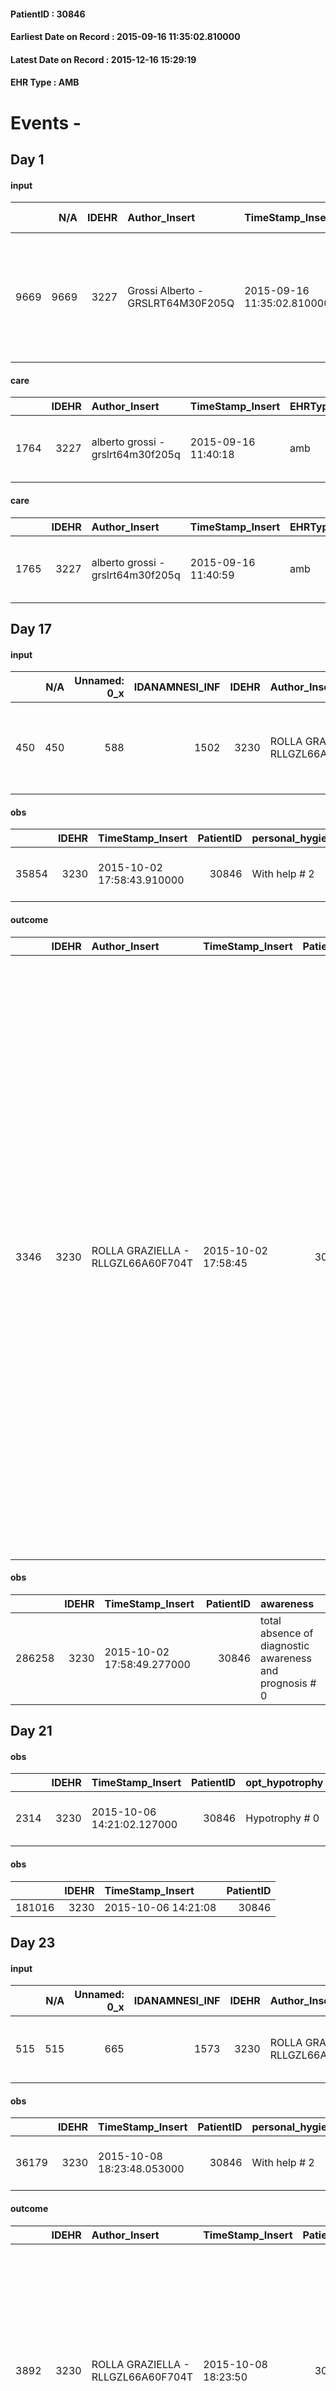 
#### PatientID : 30846
#### Earliest Date on Record : 2015-09-16 11:35:02.810000
#### Latest Date on Record : 2015-12-16 15:29:19
#### EHR Type : AMB

# Events - 

## Day 1

#### input
|      |    N/A |   IDEHR | Author_Insert                     | TimeStamp_Insert           | EHRType   |   PatientID |   IDDigitalSignDocument | persone_vicine   |   Unnamed: 0_x.1 |   IDANAMNESI_SOCIALE | Patient   | FamigliaAltro   | Paziente_T   | FamigliaAltro_T   |   Non_Rilevabile_x.1 | Note_Non_Rilevabile_x.1   | opt_Problemi   | chk_competenza                                 | opt_paziente_a   | opt_famiglia_a   | opt_adeguatezza   | ds_note_ad                                                                                                                | opt_paziente_solo   | opt_presente_assente   | Caregiver_principale   | ds_familiari_coinv                | opt_presente   | opt_risorse_ec   | opt_inv_civile   |   invalidita_perc | Needs               | Domestic partnership   | opt_indennita_acc   |
|-----:|-------:|--------:|:----------------------------------|:---------------------------|:----------|------------:|------------------------:|:-----------------|-----------------:|---------------------:|:----------|:----------------|:-------------|:------------------|---------------------:|:--------------------------|:---------------|:-----------------------------------------------|:-----------------|:-----------------|:------------------|:--------------------------------------------------------------------------------------------------------------------------|:--------------------|:-----------------------|:-----------------------|:----------------------------------|:---------------|:-----------------|:-----------------|------------------:|:--------------------|:-----------------------|:--------------------|
| 9669 |   9669 |    3227 | Grossi Alberto - GRSLRT64M30F205Q | 2015-09-16 11:35:02.810000 | AMB       |       30846 |                  137548 | N/A              |             1426 |                  982 | No#0      | Si#1            | No#0         | Si#1              |                    0 | NR                        | No#0           | competenza/capacit√† assistenziale caregiver#0 | Indefinite#2     | Congruenti#1     | Da valutare#2     | Il pz. vive solo ed √® assistito 24 su 24 dalla badante. Il fratello Lino e la cognata Simonetta gestiscono l'assistenza. | No#0                | Presente#1             | fratello Lino          | fratello Lino e cognata Simonetta | Si#1           | Da valutare#2    | Si#1             |               100 | Clinici#0;Sociali#1 | Badante#1              | Si#1                |

#### care
|      |   IDEHR | Author_Insert                     | TimeStamp_Insert    | EHRType   |   PatientID |   IDGESTIONE_AUSILI |   ds_ncons |   ds_nbolla | dt_consegna         |   opt_annulla_consegna | dt_Ric_consegna     | dt_ric_cons_forn    | opt_ausilio                             |
|-----:|--------:|:----------------------------------|:--------------------|:----------|------------:|--------------------:|-----------:|------------:|:--------------------|-----------------------:|:--------------------|:--------------------|:----------------------------------------|
| 1764 |    3227 | alberto grossi - grslrt64m30f205q | 2015-09-16 11:40:18 | amb       |       30846 |                1608 |      25281 |         101 | 2015-05-25 00:00:00 |                      0 | 2015-05-21 00:00:00 | 2015-05-21 00:00:00 | antid air mattress with compressor # 16 |

#### care
|      |   IDEHR | Author_Insert                     | TimeStamp_Insert    | EHRType   |   PatientID |   IDGESTIONE_AUSILI |   ds_ncons |   ds_nbolla | dt_consegna         |   opt_annulla_consegna | dt_Ric_consegna     | dt_ric_cons_forn    | opt_ausilio                                     |
|-----:|--------:|:----------------------------------|:--------------------|:----------|------------:|--------------------:|-----------:|------------:|:--------------------|-----------------------:|:--------------------|:--------------------|:------------------------------------------------|
| 1765 |    3227 | alberto grossi - grslrt64m30f205q | 2015-09-16 11:40:59 | amb       |       30846 |                1609 |      25281 |         101 | 2015-05-25 00:00:00 |                      0 | 2015-05-21 00:00:00 | 2015-05-21 00:00:00 | electronic articulated bed with side rails # 14 |


## Day 17

#### input
|     |    N/A |   Unnamed: 0_x |   IDANAMNESI_INF |   IDEHR | Author_Insert                      | TimeStamp_Insert           |   IDAccess | EHRType   |   PatientID |   IDDigitalSignDocument |   Non_Rilevabile_x | Note_Non_Rilevabile_x   | perc_salute                                                                              | elimination           | rapporti_fam   | persone_vicine   | Caregiver   | Religion     |
|----:|-------:|---------------:|-----------------:|--------:|:-----------------------------------|:---------------------------|-----------:|:----------|------------:|------------------------:|-------------------:|:------------------------|:-----------------------------------------------------------------------------------------|:----------------------|:---------------|:-----------------|:------------|:-------------|
| 450 |    450 |            588 |             1502 |    3230 | ROLLA GRAZIELLA - RLLGZL66A60F704T | 2015-10-02 17:58:40.140000 |      11345 | AMB       |       30846 |                  149166 |                  0 | NR                      | perdit√ † Performance # 0; increased dell'affaticabilit√ † # 2, # 4 episodes of wheezing | constipated bowel # 1 | is # 0         | N/A              | brother     | agnostic # 1 |

#### obs
|       |   IDEHR | TimeStamp_Insert           |   PatientID | personal_hygiene   | urine_elimination   | mobility        | cognitive_deficit        | active_diuresis     | asthenia     | dyspnoea        | motor_performance                                              | mood                         | diet     | cognitive_state          | feces_elimination   | consumption_help   |
|------:|--------:|:---------------------------|------------:|:-------------------|:--------------------|:----------------|:-------------------------|:--------------------|:-------------|:----------------|:---------------------------------------------------------------|:-----------------------------|:---------|:-------------------------|:--------------------|:-------------------|
| 35854 |    3230 | 2015-10-02 17:58:43.910000 |       30846 | With help # 2      | Independent # 0     | Independent # 0 | cognitive impairment 0 # | active diuresis # 0 | Moderate # 1 | mild strain # 1 | 60% - Patient unable to work, requires assistance to walk # 06 | Apathy # 00; loneliness # 12 | Free # 0 | confused - sometimes # 0 | Independent # 0     | Independent # 0    |

#### outcome
|      |   IDEHR | Author_Insert                      | TimeStamp_Insert    |   PatientID |   IDDigitalSignDocument |   IDPAI_VIDAS | opt_problem                                            |   opt_problem_num | opt_obiettivo                                                                                                               |   opt_obiettivo_num | opt_stato_problema   |   opt_stato_problema_num | opt_interventi                                                                                                                                                                                                                                                                                                                                                                                                                                                                                                                                                                                                                |   opt_interventi_num |
|-----:|--------:|:-----------------------------------|:--------------------|------------:|------------------------:|--------------:|:-------------------------------------------------------|------------------:|:----------------------------------------------------------------------------------------------------------------------------|--------------------:|:---------------------|-------------------------:|:------------------------------------------------------------------------------------------------------------------------------------------------------------------------------------------------------------------------------------------------------------------------------------------------------------------------------------------------------------------------------------------------------------------------------------------------------------------------------------------------------------------------------------------------------------------------------------------------------------------------------|---------------------:|
| 3346 |    3230 | ROLLA GRAZIELLA - RLLGZL66A60F704T | 2015-10-02 17:58:45 |       30846 |                  149168 |          5360 | Alteration or risk of impairment of lung function # 26 |                 3 | The patient will present more profound and effective breaths with possible removal of pulmonary secretions, if present # 43 |                   4 | Open Problem # 1     |                        1 | Implementation PAI - Looking the patient by the thought of his anxiety # 224; PAI Implementation - therapeutic upgrading # 232; PAI Implementation - properly administer the drugs as prescription # 233; PAI Implementation - Evaluate the effectiveness of drug administration # 234; Counseling - Share with your caregiver therapeutic path # 236; Counseling - Reassure the patient that they are or you can take steps to reduce the sensation of shortness of breath # 237; Education - Educate the caregiver / patient recognition / treatment of the symptom # 238 ; Education - Educate to an effective cough # 239 |                    4 |

#### obs
|        |   IDEHR | TimeStamp_Insert           |   PatientID | awareness                                               |
|-------:|--------:|:---------------------------|------------:|:--------------------------------------------------------|
| 286258 |    3230 | 2015-10-02 17:58:49.277000 |       30846 | total absence of diagnostic awareness and prognosis # 0 |


## Day 21

#### obs
|      |   IDEHR | TimeStamp_Insert           |   PatientID | opt_hypotrophy   | asthenia     | dyspnoea                         | agitation_behavior_freq   | cognitive_state   |
|-----:|--------:|:---------------------------|------------:|:-----------------|:-------------|:---------------------------------|:--------------------------|:------------------|
| 2314 |    3230 | 2015-10-06 14:21:02.127000 |       30846 | Hypotrophy # 0   | Moderate # 2 | applicant from severe stress # 8 | quiet # 0                 | Polished # 2      |

#### obs
|        |   IDEHR | TimeStamp_Insert    |   PatientID |
|-------:|--------:|:--------------------|------------:|
| 181016 |    3230 | 2015-10-06 14:21:08 |       30846 |


## Day 23

#### input
|     |    N/A |   Unnamed: 0_x |   IDANAMNESI_INF |   IDEHR | Author_Insert                      | TimeStamp_Insert           |   IDAccess | EHRType   |   PatientID |   IDDigitalSignDocument |   Non_Rilevabile_x | Note_Non_Rilevabile_x   | perc_salute                                                   | elimination           | Perception                                | rapporti_fam   | persone_vicine   | Caregiver   | Religion     |
|----:|-------:|---------------:|-----------------:|--------:|:-----------------------------------|:---------------------------|-----------:|:----------|------------:|------------------------:|-------------------:|:------------------------|:--------------------------------------------------------------|:----------------------|:------------------------------------------|:---------------|:-----------------|:------------|:-------------|
| 515 |    515 |            665 |             1573 |    3230 | ROLLA GRAZIELLA - RLLGZL66A60F704T | 2015-10-08 18:23:43.323000 |      11950 | AMB       |       30846 |                  154461 |                  0 | NR                      | increased dell'affaticabilit√ † # 2, # 4 episodes of wheezing | constipated bowel # 1 | Apathy # 1; # 12 sadness, loneliness # 13 | is # 0         | N/A              | brother     | agnostic # 1 |

#### obs
|       |   IDEHR | TimeStamp_Insert           |   PatientID | personal_hygiene   | urine_elimination   | mobility        | cognitive_deficit        | active_diuresis     | asthenia     | dyspnoea        | motor_performance                                              | mood                         | diet     | cognitive_state          | feces_elimination   | consumption_help   |
|------:|--------:|:---------------------------|------------:|:-------------------|:--------------------|:----------------|:-------------------------|:--------------------|:-------------|:----------------|:---------------------------------------------------------------|:-----------------------------|:---------|:-------------------------|:--------------------|:-------------------|
| 36179 |    3230 | 2015-10-08 18:23:48.053000 |       30846 | With help # 2      | Independent # 0     | Independent # 0 | cognitive impairment 0 # | active diuresis # 0 | Moderate # 1 | mild strain # 1 | 60% - Patient unable to work, requires assistance to walk # 06 | Apathy # 00; loneliness # 12 | Free # 0 | confused - sometimes # 0 | Independent # 0     | Independent # 0    |

#### outcome
|      |   IDEHR | Author_Insert                      | TimeStamp_Insert    |   PatientID |   IDDigitalSignDocument |   IDPAI_VIDAS | opt_problem                                                |   opt_problem_num | opt_obiettivo                                                |   opt_obiettivo_num | ds_note                                                                                                                                                            | opt_stato_problema   |   opt_stato_problema_num | opt_interventi                                                                                                     |   opt_interventi_num |
|-----:|--------:|:-----------------------------------|:--------------------|------------:|------------------------:|--------------:|:-----------------------------------------------------------|------------------:|:-------------------------------------------------------------|--------------------:|:-------------------------------------------------------------------------------------------------------------------------------------------------------------------|:---------------------|-------------------------:|:-------------------------------------------------------------------------------------------------------------------|---------------------:|
| 3892 |    3230 | ROLLA GRAZIELLA - RLLGZL66A60F704T | 2015-10-08 18:23:50 |       30846 |                  154463 |          5908 | Impaired mobility † / limitation of physical movement # 27 |                 1 | The patient manterr√ † ¬ † ¬ † † mobilit√ the remaining # 49 |                   2 | yesterday the pc and 'been in bed all day, but today you and' mobilized well, on my arrival and the pc 'out of the house with his brother for a walk now returned. | Open Problem # 1     |                        1 | Educational - Teach the patient alternative movements # 370; Implementation PAI - Evaluate the mobility data # 368 |                    4 |

#### obs
|        |   IDEHR | TimeStamp_Insert           |   PatientID | awareness                                               |
|-------:|--------:|:---------------------------|------------:|:--------------------------------------------------------|
| 286337 |    3230 | 2015-10-08 18:23:52.943000 |       30846 | total absence of diagnostic awareness and prognosis # 0 |

#### obs
|        |   IDEHR | TimeStamp_Insert           |   PatientID | awareness                                               |
|-------:|--------:|:---------------------------|------------:|:--------------------------------------------------------|
| 286338 |    3230 | 2015-10-08 18:23:56.403000 |       30846 | total absence of diagnostic awareness and prognosis # 0 |


## Day 28

#### obs
|      |   IDEHR | TimeStamp_Insert           |   PatientID | opt_hypotrophy   | asthenia     | dyspnoea                         | agitation_behavior_freq   | cognitive_state   |
|-----:|--------:|:---------------------------|------------:|:-----------------|:-------------|:---------------------------------|:--------------------------|:------------------|
| 2541 |    3230 | 2015-10-13 13:26:06.380000 |       30846 | Hypotrophy # 0   | Moderate # 2 | applicant from severe stress # 8 | quiet # 0                 | Polished # 2      |

#### obs
|        |   IDEHR | TimeStamp_Insert    |   PatientID |
|-------:|--------:|:--------------------|------------:|
| 181650 |    3230 | 2015-10-13 13:26:08 |       30846 |

#### care
|       |   IDEHR | Author_Insert                        | TimeStamp_Insert    |   IDAccess | EHRType   |   PatientID |   IDTERAPIE_OUTPAT_VIDAS | ds_dose   | opt_via_di_somm   | ds_ora   | dt_data_inizio      |   opt_pregressa |   opt_somm_terapia |   opt_estemporanea |   opt_termina |   opt_somm_in_pompa | opt_farmaco                                     |
|------:|--------:|:-------------------------------------|:--------------------|-----------:|:----------|------------:|-------------------------:|:----------|:------------------|:---------|:--------------------|----------------:|-------------------:|-------------------:|--------------:|--------------------:|:------------------------------------------------|
| 28526 |    3230 | monica fioravanti - frvmnc71r55a952t | 2015-10-13 13:43:12 |      12362 | amb       |       30846 |                     6004 | 1 cp      | oral # 0 = 0      | 23 # 23  | 2015-10-01 00:00:00 |               0 |                  0 |                  0 |             0 |                   0 | phenobarbital (gardenale 100 mg tablets) # 1723 |

#### care
|       |   IDEHR | Author_Insert                        | TimeStamp_Insert    |   IDAccess | EHRType   |   PatientID |   IDTERAPIE_OUTPAT_VIDAS | ds_dose   | opt_via_di_somm   | ds_ora   | dt_data_inizio      |   opt_pregressa |   opt_somm_terapia |   opt_estemporanea |   opt_termina |   opt_somm_in_pompa | opt_farmaco                                |
|------:|--------:|:-------------------------------------|:--------------------|-----------:|:----------|------------:|-------------------------:|:----------|:------------------|:---------|:--------------------|----------------:|-------------------:|-------------------:|--------------:|--------------------:|:-------------------------------------------|
| 28527 |    3230 | monica fioravanti - frvmnc71r55a952t | 2015-10-13 13:43:14 |      12362 | amb       |       30846 |                     6005 | 20 gtt    | oral # 0 = 0      | 23 # 23  | 2015-10-01 00:00:00 |               0 |                  0 |                  0 |             0 |                   0 | promazine (talofen os gtt 30 ml 4%) # 1795 |

#### care
|       |   IDEHR | Author_Insert                        | TimeStamp_Insert    |   IDAccess | EHRType   |   PatientID |   IDTERAPIE_OUTPAT_VIDAS | ds_altro_farmaco   | ds_dose   | opt_via_di_somm   | ds_ora   | dt_data_inizio      |   opt_pregressa |   opt_somm_terapia |   opt_estemporanea |   opt_termina |   opt_somm_in_pompa | opt_farmaco              |
|------:|--------:|:-------------------------------------|:--------------------|-----------:|:----------|------------:|-------------------------:|:-------------------|:----------|:------------------|:---------|:--------------------|----------------:|-------------------:|-------------------:|--------------:|--------------------:|:-------------------------|
| 28528 |    3230 | monica fioravanti - frvmnc71r55a952t | 2015-10-13 13:43:19 |      12362 | amb       |       30846 |                     6006 | clozapine          | 3 cp      | oral # 0 = 0      | 23 # 23  | 2015-10-01 00:00:00 |               0 |                  0 |                  0 |             0 |                   0 | other (see notes) # 2004 |

#### care
|       |   IDEHR | Author_Insert                        | TimeStamp_Insert    |   IDAccess | EHRType   |   PatientID |   IDTERAPIE_OUTPAT_VIDAS | ds_dose   | opt_via_di_somm   | ds_ora   | dt_data_inizio      |   opt_pregressa |   opt_somm_terapia |   opt_estemporanea |   opt_termina |   opt_somm_in_pompa | opt_farmaco                                    |
|------:|--------:|:-------------------------------------|:--------------------|-----------:|:----------|------------:|-------------------------:|:----------|:------------------|:---------|:--------------------|----------------:|-------------------:|-------------------:|--------------:|--------------------:|:-----------------------------------------------|
| 28529 |    3230 | monica fioravanti - frvmnc71r55a952t | 2015-10-13 13:43:21 |      12362 | amb       |       30846 |                     6007 | 30 gtt    | oral # 0 = 0      | 23 # 23  | 2015-10-01 00:00:00 |               0 |                  0 |                  0 |             0 |                   0 | haloperidol (serenase os gtt 2 mg / ml) # 1806 |

#### care
|       |   IDEHR | Author_Insert                        | TimeStamp_Insert    |   IDAccess | EHRType   |   PatientID |   IDTERAPIE_OUTPAT_VIDAS | ds_dose   | opt_via_di_somm   | ds_ora   | dt_data_inizio      |   opt_pregressa |   opt_somm_terapia |   opt_estemporanea |   opt_termina |   opt_somm_in_pompa | opt_farmaco                                    |
|------:|--------:|:-------------------------------------|:--------------------|-----------:|:----------|------------:|-------------------------:|:----------|:------------------|:---------|:--------------------|----------------:|-------------------:|-------------------:|--------------:|--------------------:|:-----------------------------------------------|
| 28530 |    3230 | monica fioravanti - frvmnc71r55a952t | 2015-10-13 13:43:23 |      12362 | amb       |       30846 |                     6008 | 1 cp      | oral # 0 = 0      | 08 # 8   | 2015-10-01 00:00:00 |               0 |                  0 |                  0 |             0 |                   0 | phenobarbital (50 mg tablets gardenale) # 1724 |

#### care
|       |   IDEHR | Author_Insert                        | TimeStamp_Insert    |   IDAccess | EHRType   |   PatientID |   IDTERAPIE_OUTPAT_VIDAS | ds_altro_farmaco   | ds_dose   | opt_via_di_somm   | ds_ora          | dt_data_inizio      |   opt_pregressa |   opt_somm_terapia |   opt_estemporanea |   opt_termina |   opt_somm_in_pompa | opt_farmaco              |
|------:|--------:|:-------------------------------------|:--------------------|-----------:|:----------|------------:|-------------------------:|:-------------------|:----------|:------------------|:----------------|:--------------------|----------------:|-------------------:|-------------------:|--------------:|--------------------:|:-------------------------|
| 28531 |    3230 | monica fioravanti - frvmnc71r55a952t | 2015-10-13 13:43:28 |      12362 | amb       |       30846 |                     6009 | clozapine          | 1 cp      | oral # 0 = 0      | 08 # 8; 15 # 15 | 2015-10-01 00:00:00 |               0 |                  0 |                  0 |             0 |                   0 | other (see notes) # 2004 |

#### care
|       |   IDEHR | Author_Insert                        | TimeStamp_Insert    |   IDAccess | EHRType   |   PatientID |   IDTERAPIE_OUTPAT_VIDAS | ds_dose   | opt_via_di_somm   | ds_ora          | dt_data_inizio      |   opt_pregressa |   opt_somm_terapia |   opt_estemporanea |   opt_termina |   opt_somm_in_pompa | opt_farmaco                                         |
|------:|--------:|:-------------------------------------|:--------------------|-----------:|:----------|------------:|-------------------------:|:----------|:------------------|:----------------|:--------------------|----------------:|-------------------:|-------------------:|--------------:|--------------------:|:----------------------------------------------------|
| 28532 |    3230 | monica fioravanti - frvmnc71r55a952t | 2015-10-13 13:43:31 |      12362 | amb       |       30846 |                     6010 | 1 cp      | oral # 0 = 0      | 08 # 8; 20 # 20 | 2015-10-01 00:00:00 |               0 |                  0 |                  0 |             0 |                   0 | morphine sulfate (10 mg tablets mscontin rp) # 1600 |

#### care
|       |   IDEHR | Author_Insert                        | TimeStamp_Insert    |   IDAccess | EHRType   |   PatientID |   IDTERAPIE_OUTPAT_VIDAS | ds_dose   | opt_via_di_somm   | ds_ora          | dt_data_inizio      |   opt_pregressa |   opt_somm_terapia |   opt_estemporanea |   opt_termina |   opt_somm_in_pompa | opt_farmaco                                     |
|------:|--------:|:-------------------------------------|:--------------------|-----------:|:----------|------------:|-------------------------:|:----------|:------------------|:----------------|:--------------------|----------------:|-------------------:|-------------------:|--------------:|--------------------:|:------------------------------------------------|
| 28533 |    3230 | monica fioravanti - frvmnc71r55a952t | 2015-10-13 13:43:35 |      12362 | amb       |       30846 |                     6011 | 64 gtt    | oral # 0 = 0      | 08 # 8; 15 # 15 | 2015-10-01 00:00:00 |               0 |                  0 |                  0 |             0 |                   0 | dexamethasone (soldesam os gtt 0-2% gtt) # 1446 |

#### care
|       |   IDEHR | Author_Insert                        | TimeStamp_Insert    |   IDAccess | EHRType   |   PatientID |   IDTERAPIE_OUTPAT_VIDAS | ds_dose   | opt_via_di_somm   | ds_ora   | dt_data_inizio      |   opt_pregressa |   opt_somm_terapia |   opt_estemporanea |   opt_termina |   opt_somm_in_pompa | opt_farmaco                             |
|------:|--------:|:-------------------------------------|:--------------------|-----------:|:----------|------------:|-------------------------:|:----------|:------------------|:---------|:--------------------|----------------:|-------------------:|-------------------:|--------------:|--------------------:|:----------------------------------------|
| 28534 |    3230 | monica fioravanti - frvmnc71r55a952t | 2015-10-13 13:43:39 |      12362 | amb       |       30846 |                     6012 | 1 cp      | oral # 0 = 0      | 08 # 8   | 2015-10-01 00:00:00 |               0 |                  0 |                  0 |             0 |                   0 | rabeprazole (20 mg cps pariet rm) # 976 |


## Day 33

#### input
|     |    N/A |   Unnamed: 0_x |   IDANAMNESI_INF |   IDEHR | Author_Insert                      | TimeStamp_Insert           |   IDAccess | EHRType   |   PatientID |   IDDigitalSignDocument |   Non_Rilevabile_x | Note_Non_Rilevabile_x   | cognitivo_percettivo    | perc_salute                                                                              | elimination           | Perception                                | rapporti_fam   | persone_vicine   | Caregiver   | Religion     |
|----:|-------:|---------------:|-----------------:|--------:|:-----------------------------------|:---------------------------|-----------:|:----------|------------:|------------------------:|-------------------:|:------------------------|:------------------------|:-----------------------------------------------------------------------------------------|:----------------------|:------------------------------------------|:---------------|:-----------------|:------------|:-------------|
| 600 |    600 |            756 |             1661 |    3230 | ROLLA GRAZIELLA - RLLGZL66A60F704T | 2015-10-18 15:49:18.163000 |      12901 | AMB       |       30846 |                  162964 |                  0 | NR                      | ideo-motor slowdown # 4 | perdit√ † Performance # 0; increased dell'affaticabilit√ † # 2, # 4 episodes of wheezing | constipated bowel # 1 | Apathy # 1; # 12 sadness, loneliness # 13 | is # 0         | N/A              | brother     | agnostic # 1 |

#### obs
|       |   IDEHR | TimeStamp_Insert           |   PatientID | personal_hygiene   | urine_elimination   | mobility        | cognitive_deficit        | active_diuresis     | asthenia     | dyspnoea        | motor_performance                                              | mood                         | diet     | cognitive_state          | feces_elimination   | consumption_help   |
|------:|--------:|:---------------------------|------------:|:-------------------|:--------------------|:----------------|:-------------------------|:--------------------|:-------------|:----------------|:---------------------------------------------------------------|:-----------------------------|:---------|:-------------------------|:--------------------|:-------------------|
| 36759 |    3230 | 2015-10-18 15:49:21.807000 |       30846 | With help # 2      | Independent # 0     | Independent # 0 | cognitive impairment 0 # | active diuresis # 0 | Moderate # 1 | mild strain # 1 | 60% - Patient unable to work, requires assistance to walk # 06 | Apathy # 00; loneliness # 12 | Free # 0 | confused - sometimes # 0 | Independent # 0     | Independent # 0    |

#### outcome
|      |   IDEHR | Author_Insert                      | TimeStamp_Insert    |   PatientID |   IDDigitalSignDocument |   IDPAI_VIDAS | opt_problem                |   opt_problem_num | opt_obiettivo                                                                                                    |   opt_obiettivo_num | ds_note                                            | opt_stato_problema   |   opt_stato_problema_num | opt_interventi                                                                                                                                                                                                                                                                                                                                                                                                                                                                                                                                                                                                                                                                                                                                                                                                                                                                                                                                                                                                                                                                                          |   opt_interventi_num |
|-----:|--------:|:-----------------------------------|:--------------------|------------:|------------------------:|--------------:|:---------------------------|------------------:|:-----------------------------------------------------------------------------------------------------------------|--------------------:|:---------------------------------------------------|:---------------------|-------------------------:|:--------------------------------------------------------------------------------------------------------------------------------------------------------------------------------------------------------------------------------------------------------------------------------------------------------------------------------------------------------------------------------------------------------------------------------------------------------------------------------------------------------------------------------------------------------------------------------------------------------------------------------------------------------------------------------------------------------------------------------------------------------------------------------------------------------------------------------------------------------------------------------------------------------------------------------------------------------------------------------------------------------------------------------------------------------------------------------------------------------|---------------------:|
| 4622 |    3230 | ROLLA GRAZIELLA - RLLGZL66A60F704T | 2015-10-18 15:49:24 |       30846 |                  162966 |          6638 | Abnormal neurological # 30 |                 4 | Deletion and cancellation of episodes of confusion and / or hallucinations, delirium, psychomotor agitation # 59 |                   4 | Dr. instructed. Calamida: 30 gtt serenase ore15.45 | Open Problem # 1     |                        1 | Implementation PAI - Keep empathic and respectful care, addressing the patient speaking clearly and distinctly # 475; PAI Implementation - The operator asks the patient questions, and closed ed√ † simple guidelines # 476; PAI Implementation - Minimize the noises unnecessary in the room, talking one at a time, repeat aloud posts # 477; PAI Implementation - Call the patient by name and introduce yourself every time you come into contact with him / her # 478; Implementation PAI - Urge relatives to customize the environment according to the patient's desired # 479; PAI Implementation - Trying to verbally bring the patient to a real data # 480; Implementation PAI - Provide simple explanations that do not give rise to misunderstandings # 481; Counseling - Transmit to the patient their interest and a friendly attitude # 484;Counseling - Share with caregiver therapeutic path # 485; Information - Inform the patient / caregiver on the signs and symptoms prevalent # 487; Education - Educate the caregiver / patient recognition / treatment of the symptom # 486 |                    4 |

#### obs
|        |   IDEHR | TimeStamp_Insert           |   PatientID | awareness                                         |
|-------:|--------:|:---------------------------|------------:|:--------------------------------------------------|
| 286478 |    3230 | 2015-10-18 15:49:26.957000 |       30846 | Full awareness of the diagnosis and prognosis # 4 |


## Day 34

#### obs
|      |   IDEHR | TimeStamp_Insert           |   PatientID | opt_hypotrophy   | chk_eloquence     | asthenia     | cachexia     | dyspnoea                         | agitation_behavior_freq   | mood         | cognitive_state           |
|-----:|--------:|:---------------------------|------------:|:-----------------|:------------------|:-------------|:-------------|:---------------------------------|:--------------------------|:-------------|:--------------------------|
| 2771 |    3230 | 2015-10-19 18:32:16.967000 |       30846 | Hypotrophy # 0   | confabulation # 1 | Moderate # 2 | cachexia # 0 | applicant from severe stress # 8 | continuously agitated # 1 | Despair # 04 | continuously confused # 1 |

#### outcome
|      |   IDEHR | Author_Insert                        | TimeStamp_Insert    |   PatientID |   IDDigitalSignDocument |   IDPAI_VIDAS | opt_problem                |   opt_problem_num | opt_obiettivo                                                                                                           |   opt_obiettivo_num | opt_stato_problema   |   opt_stato_problema_num | opt_interventi                                                                                                                                                                                                                                                                                                     |   opt_interventi_num |
|-----:|--------:|:-------------------------------------|:--------------------|------------:|------------------------:|--------------:|:---------------------------|------------------:|:------------------------------------------------------------------------------------------------------------------------|--------------------:|:---------------------|-------------------------:|:-------------------------------------------------------------------------------------------------------------------------------------------------------------------------------------------------------------------------------------------------------------------------------------------------------------------|---------------------:|
| 4751 |    3230 | Monica Fioravanti - FRVMNC71R55A952T | 2015-10-19 18:32:19 |       30846 |                  163985 |          6767 | Abnormal neurological # 30 |                 4 | The patient comunicher√ † ¬ † with † ¬ † residual capacit√ language and / or the residual capacit√ † ¬ † nonverbal # 58 |                   4 | Open Problem # 1     |                        1 | Informational - Informing the caregiver on alternative and non-verbal communication methods # 474; Implementing PAI - The operator addresses the patient by speaking clearly and distinctly # 469; Implementing the PAI - The operator asks the patient simple and closed questions and√ † simple guidelines # 470 |                    4 |

#### outcome
|      |   IDEHR | Author_Insert                        | TimeStamp_Insert    |   PatientID |   IDDigitalSignDocument |   IDPAI_VIDAS | opt_problem                |   opt_problem_num | opt_obiettivo                                                                                                    |   opt_obiettivo_num | opt_stato_problema   |   opt_stato_problema_num | opt_interventi                                                                                                                                                                                                                                                                                                                                                                                                                                                                                                                                                                                                                                                                                                                                                                                                                                                                   |   opt_interventi_num |
|-----:|--------:|:-------------------------------------|:--------------------|------------:|------------------------:|--------------:|:---------------------------|------------------:|:-----------------------------------------------------------------------------------------------------------------|--------------------:|:---------------------|-------------------------:|:---------------------------------------------------------------------------------------------------------------------------------------------------------------------------------------------------------------------------------------------------------------------------------------------------------------------------------------------------------------------------------------------------------------------------------------------------------------------------------------------------------------------------------------------------------------------------------------------------------------------------------------------------------------------------------------------------------------------------------------------------------------------------------------------------------------------------------------------------------------------------------|---------------------:|
| 4752 |    3230 | Monica Fioravanti - FRVMNC71R55A952T | 2015-10-19 18:32:21 |       30846 |                  163986 |          6768 | Abnormal neurological # 30 |                 4 | Deletion and cancellation of episodes of confusion and / or hallucinations, delirium, psychomotor agitation # 59 |                   4 | Open Problem # 1     |                        1 | Implementation PAI - Maintain empathic and respectful assistance, addressing the patient by speaking clearly and distinctly # 475; Implementing PAI - Minimizing unnecessary noise in the room, speaking one at a time, repeating the messages aloud # 477; Implementation PAI - Trying to verbally report the patient to a real datum # 480; Implementation PAI - Provide simple explanations that do not give rise to misunderstandings # 481; Counseling - Convey the patient his / her interest and a friendly attitude # 484; Educational - Educate the caregiver / patient to the recognition / treatment of symptom # 486; Informative - Inform the patient / caregiver on the prevailing signs and symptoms # 487; Informative - Inform the patient / caregiver of the need to reduce the conscience in order to maintain the QoL if the symptom became refractory # 488 |                    4 |

#### care
|       |   IDEHR | Author_Insert                        | TimeStamp_Insert    |   IDAccess | EHRType   |   PatientID |   IDTERAPIE_OUTPAT_VIDAS | ds_dose   | opt_via_di_somm   | ds_ora          | dt_data_inizio      | ds_note_y                                      |   opt_pregressa |   opt_somm_terapia |   opt_estemporanea |   opt_termina |   opt_somm_in_pompa | opt_farmaco                                     |
|------:|--------:|:-------------------------------------|:--------------------|-----------:|:----------|------------:|-------------------------:|:----------|:------------------|:----------------|:--------------------|:-----------------------------------------------|----------------:|-------------------:|-------------------:|--------------:|--------------------:|:------------------------------------------------|
| 29114 |    3230 | monica fioravanti - frvmnc71r55a952t | 2015-10-19 18:32:24 |      13061 | amb       |       30846 |                     6596 | 100 gtt   | oral # 0 = 0      | 08 # 8; 15 # 15 | 2015-10-01 00:00:00 | is prevese replacement with vials if necessary |               0 |                  0 |                  0 |             0 |                   0 | dexamethasone (soldesam os gtt 0-2% gtt) # 1446 |

#### obs
|        |   IDEHR | TimeStamp_Insert           |   PatientID | awareness                                         |
|-------:|--------:|:---------------------------|------------:|:--------------------------------------------------|
| 286507 |    3230 | 2015-10-19 18:32:27.040000 |       30846 | Full awareness of the diagnosis and prognosis # 4 |


## Day 37

#### obs
|      |   IDEHR | TimeStamp_Insert           |   PatientID | opt_hypotrophy   | chk_eloquence     | asthenia     | cachexia     | dyspnoea                         | agitation_behavior_freq   | mood         | cognitive_state           |
|-----:|--------:|:---------------------------|------------:|:-----------------|:------------------|:-------------|:-------------|:---------------------------------|:--------------------------|:-------------|:--------------------------|
| 2867 |    3230 | 2015-10-22 11:40:54.430000 |       30846 | Hypotrophy # 0   | confabulation # 1 | Moderate # 2 | cachexia # 0 | applicant from severe stress # 8 | continuously agitated # 1 | Despair # 04 | continuously confused # 1 |

#### obs
|        |   IDEHR | TimeStamp_Insert           |   PatientID |
|-------:|--------:|:---------------------------|------------:|
| 298970 |    3230 | 2015-10-22 11:40:56.810000 |       30846 |

#### outcome
|      |   IDEHR | Author_Insert                        | TimeStamp_Insert    |   PatientID |   IDDigitalSignDocument |   IDPAI_VIDAS | opt_problem               |   opt_problem_num | opt_obiettivo                                                                                         |   opt_obiettivo_num |   opt_stato_problema_num | opt_interventi                                                                                                                                                                                                                      |   opt_interventi_num |
|-----:|--------:|:-------------------------------------|:--------------------|------------:|------------------------:|--------------:|:--------------------------|------------------:|:------------------------------------------------------------------------------------------------------|--------------------:|-------------------------:|:------------------------------------------------------------------------------------------------------------------------------------------------------------------------------------------------------------------------------------|---------------------:|
| 4999 |    3230 | Monica Fioravanti - FRVMNC71R55A952T | 2015-10-22 11:41:01 |       30846 |                  166083 |          7015 | Altered sleep / wake # 31 |                 4 | The patient report † † he slept satisfactorily in terms of quality ¬ † both in terms of quantity # 62 |                   4 |                        3 | PAI Implementation - properly administer the drugs as prescription # 520; Implementation PAI - Evaluate the effectiveness of drug delivery # 521; Education - Educate the patient / caregiver recognition / symptom treatment # 524 |                    4 |

#### care
|       |   IDEHR | Author_Insert                        | TimeStamp_Insert    |   IDAccess | EHRType   |   PatientID |   IDTERAPIE_OUTPAT_VIDAS | ds_dose   | opt_via_di_somm   | ds_ora          | dt_data_inizio      | ds_note_y                                                             |   opt_pregressa |   opt_somm_terapia |   opt_estemporanea |   opt_termina |   opt_somm_in_pompa | opt_farmaco                                     |
|------:|--------:|:-------------------------------------|:--------------------|-----------:|:----------|------------:|-------------------------:|:----------|:------------------|:----------------|:--------------------|:----------------------------------------------------------------------|----------------:|-------------------:|-------------------:|--------------:|--------------------:|:------------------------------------------------|
| 29316 |    3230 | monica fioravanti - frvmnc71r55a952t | 2015-10-22 11:41:04 |      13339 | amb       |       30846 |                     6819 | 64 gtt    | oral # 0 = 0      | 08 # 8; 15 # 15 | 2015-10-01 00:00:00 | up to that persists deglutzione soldesam verr√ † sommimistrato in gtt |               0 |                  0 |                  0 |             0 |                   0 | dexamethasone (soldesam os gtt 0-2% gtt) # 1446 |

#### care
|       |   IDEHR | Author_Insert                        | TimeStamp_Insert    |   IDAccess | EHRType   |   PatientID |   IDTERAPIE_OUTPAT_VIDAS | ds_dose   | opt_via_di_somm   | ds_ora   | dt_data_inizio      | ds_note_y                          |   opt_pregressa |   opt_somm_terapia |   opt_estemporanea |   opt_termina |   opt_somm_in_pompa | opt_farmaco                                |
|------:|--------:|:-------------------------------------|:--------------------|-----------:|:----------|------------:|-------------------------:|:----------|:------------------|:---------|:--------------------|:-----------------------------------|----------------:|-------------------:|-------------------:|--------------:|--------------------:|:-------------------------------------------|
| 29317 |    3230 | monica fioravanti - frvmnc71r55a952t | 2015-10-22 11:41:06 |      13339 | amb       |       30846 |                     6820 | 20 gtt    | oral # 0 = 0      | 23 # 23  | 2015-10-01 00:00:00 | if dysphagia talofen fl 50 mg 1 fl |               0 |                  0 |                  0 |             0 |                   0 | promazine (talofen os gtt 30 ml 4%) # 1795 |

#### care
|       |   IDEHR | Author_Insert                        | TimeStamp_Insert    |   IDAccess | EHRType   |   PatientID |   IDTERAPIE_OUTPAT_VIDAS | ds_dose   | opt_via_di_somm   | ds_ora                   | dt_data_inizio      | ds_note_y                     |   opt_pregressa |   opt_somm_terapia |   opt_estemporanea |   opt_termina |   opt_somm_in_pompa | opt_farmaco                                    |
|------:|--------:|:-------------------------------------|:--------------------|-----------:|:----------|------------:|-------------------------:|:----------|:------------------|:-------------------------|:--------------------|:------------------------------|----------------:|-------------------:|-------------------:|--------------:|--------------------:|:-----------------------------------------------|
| 29318 |    3230 | monica fioravanti - frvmnc71r55a952t | 2015-10-22 11:41:10 |      13339 | amb       |       30846 |                     6821 | 30 gtt    | oral # 0 = 0      | 23 23 #, 08 # 8; 15 # 15 | 2015-10-01 00:00:00 | replace with serenase fl 2 mg |               0 |                  0 |                  0 |             0 |                   0 | haloperidol (serenase os gtt 2 mg / ml) # 1806 |


## Day 38

#### obs
|        |   IDEHR | TimeStamp_Insert           |   PatientID |
|-------:|--------:|:---------------------------|------------:|
| 298999 |    3230 | 2015-10-23 15:52:01.713000 |       30846 |

#### care
|       |   IDEHR | Author_Insert                        | TimeStamp_Insert    |   IDAccess | EHRType   |   PatientID |   IDTERAPIE_OUTPAT_VIDAS | ds_altro_farmaco   | ds_dose   | opt_via_di_somm        | ds_ora       | dt_data_inizio      |   opt_pregressa |   opt_somm_terapia |   opt_estemporanea |   opt_termina |   opt_somm_in_pompa | opt_farmaco              |
|------:|--------:|:-------------------------------------|:--------------------|-----------:|:----------|------------:|-------------------------:|:-------------------|:----------|:-----------------------|:-------------|:--------------------|----------------:|-------------------:|-------------------:|--------------:|--------------------:|:-------------------------|
| 29465 |    3230 | monica fioravanti - frvmnc71r55a952t | 2015-10-23 15:52:06 |      13535 | amb       |       30846 |                     6972 | en                 | 1 fl      | subcutaneously # 3 = 3 | at need # 24 | 2015-10-23 00:00:00 |               0 |                  0 |                  0 |             0 |                   0 | other (see notes) # 2004 |

#### care
|       |   IDEHR | Author_Insert                        | TimeStamp_Insert    |   IDAccess | EHRType   |   PatientID |   IDTERAPIE_OUTPAT_VIDAS | ds_dose   | opt_via_di_somm        | ds_ora       | dt_data_inizio      | ds_note_y                  |   opt_pregressa |   opt_somm_terapia |   opt_estemporanea |   opt_termina |   opt_somm_in_pompa | opt_farmaco                                                     |
|------:|--------:|:-------------------------------------|:--------------------|-----------:|:----------|------------:|-------------------------:|:----------|:-----------------------|:-------------|:--------------------|:---------------------------|----------------:|-------------------:|-------------------:|--------------:|--------------------:|:----------------------------------------------------------------|
| 29466 |    3230 | monica fioravanti - frvmnc71r55a952t | 2015-10-23 15:52:09 |      13535 | amb       |       30846 |                     6973 | 1 fl      | subcutaneously # 3 = 3 | at need # 24 | 2015-10-23 00:00:00 | to replace ms contin 10 mg |               0 |                  0 |                  0 |             0 |                   0 | morphine hydrochloride (10 mg morphine hydrochloride fl) # 1598 |

#### care
|       |   IDEHR | Author_Insert                        | TimeStamp_Insert    |   IDAccess | EHRType   |   PatientID |   IDTERAPIE_OUTPAT_VIDAS | ds_dose   | opt_via_di_somm        | ds_ora       | dt_data_inizio      | ds_note_y            |   opt_pregressa |   opt_somm_terapia |   opt_estemporanea |   opt_termina |   opt_somm_in_pompa | opt_farmaco                                |
|------:|--------:|:-------------------------------------|:--------------------|-----------:|:----------|------------:|-------------------------:|:----------|:-----------------------|:-------------|:--------------------|:---------------------|----------------:|-------------------:|-------------------:|--------------:|--------------------:|:-------------------------------------------|
| 29467 |    3230 | monica fioravanti - frvmnc71r55a952t | 2015-10-23 15:52:12 |      13535 | amb       |       30846 |                     6974 | 1 fl      | subcutaneously # 3 = 3 | at need # 24 | 2015-10-23 00:00:00 | replace serenase gtt |               0 |                  0 |                  0 |             0 |                   0 | haloperidol (5 mg serenase fl 2 ml) # 1804 |

#### obs
|        |   IDEHR | TimeStamp_Insert           |   PatientID | awareness                                         |
|-------:|--------:|:---------------------------|------------:|:--------------------------------------------------|
| 286584 |    3230 | 2015-10-23 15:52:20.050000 |       30846 | Full awareness of the diagnosis and prognosis # 4 |


## Day 39

#### input
|     |    N/A |   Unnamed: 0_x |   IDANAMNESI_INF |   IDEHR | Author_Insert                      | TimeStamp_Insert           |   IDAccess | EHRType   |   PatientID |   IDDigitalSignDocument |   Non_Rilevabile_x | Note_Non_Rilevabile_x   | cognitivo_percettivo                     | perc_salute                                                                                                   | elimination           | Perception                                                                        | rapporti_fam   | persone_vicine   | Caregiver   | Religion     |
|----:|-------:|---------------:|-----------------:|--------:|:-----------------------------------|:---------------------------|-----------:|:----------|------------:|------------------------:|-------------------:|:------------------------|:-----------------------------------------|:--------------------------------------------------------------------------------------------------------------|:----------------------|:----------------------------------------------------------------------------------|:---------------|:-----------------|:------------|:-------------|
| 653 |    653 |            813 |             1716 |    3230 | ROLLA GRAZIELLA - RLLGZL66A60F704T | 2015-10-24 13:35:02.623000 |      13601 | AMB       |       30846 |                  168059 |                  0 | NR                      | ideo-motor slowdown # 4; memory loss # 5 | perdit√ † Performance # 0; perdit√ weight † # 1; increase dell'affaticabilit√ † # 2, # 4 episodes of wheezing | constipated bowel # 1 | apathy # 1; # 2 closed in itself; helplessness # 6; sadness # 12; # 13 loneliness | is # 0         | N/A              | brother     | agnostic # 1 |

#### obs
|       |   IDEHR | TimeStamp_Insert           |   PatientID | personal_hygiene   | urine_elimination   | mobility        | cognitive_deficit        | active_diuresis     | asthenia   | dyspnoea    | motor_performance                                                                                | mood        | diet        | cognitive_state          | feces_elimination   | consumption_help   |
|------:|--------:|:---------------------------|------------:|:-------------------|:--------------------|:----------------|:-------------------------|:--------------------|:-----------|:------------|:-------------------------------------------------------------------------------------------------|:------------|:------------|:-------------------------|:--------------------|:-------------------|
| 37097 |    3230 | 2015-10-24 13:35:06.373000 |       30846 | With help # 2      | Independent # 0     | Independent # 0 | cognitive impairment 0 # | active diuresis # 0 | Severe # 2 | at rest # 0 | 40% - Patient incapacitated, it requires continuous care, bedridden for pi√π 50% of the day # 04 | Apathy # 00 | Refused # 5 | confused - sometimes # 0 | Independent # 0     | help with # 2      |

#### obs
|        |   IDEHR | TimeStamp_Insert           |   PatientID |
|-------:|--------:|:---------------------------|------------:|
| 299011 |    3230 | 2015-10-24 13:35:11.870000 |       30846 |

#### obs
|        |   IDEHR | TimeStamp_Insert           |   PatientID |
|-------:|--------:|:---------------------------|------------:|
| 299012 |    3230 | 2015-10-24 13:35:14.407000 |       30846 |

#### outcome
|      |   IDEHR | Author_Insert                      | TimeStamp_Insert    |   PatientID |   IDDigitalSignDocument |   IDPAI_VIDAS | opt_problem                                                |   opt_problem_num | opt_obiettivo                                                       |   opt_obiettivo_num | opt_stato_problema   |   opt_stato_problema_num | opt_interventi                                                                                                                                                                                                                                                                                                                                                                                                                                                                                                                                                                                                                                                              |   opt_interventi_num |
|-----:|--------:|:-----------------------------------|:--------------------|------------:|------------------------:|--------------:|:-----------------------------------------------------------|------------------:|:--------------------------------------------------------------------|--------------------:|:---------------------|-------------------------:|:----------------------------------------------------------------------------------------------------------------------------------------------------------------------------------------------------------------------------------------------------------------------------------------------------------------------------------------------------------------------------------------------------------------------------------------------------------------------------------------------------------------------------------------------------------------------------------------------------------------------------------------------------------------------------|---------------------:|
| 5201 |    3230 | ROLLA GRAZIELLA - RLLGZL66A60F704T | 2015-10-24 13:35:18 |       30846 |                  168063 |          7217 | Impaired mobility † / limitation of physical movement # 27 |                 1 | Minimize the possibility of injuries. If present, maintain QoL # 47 |                   4 | Open Problem # 1     |                        1 | Implementation PAI - Program the change of position that reduces the pressure in vulnerable areas # 292; Implementation PAI - Maintain a correct position in the bed # 293; Implementation PAI - Avoid flawed positions # 294; Implementation PAI - Keep the skin well hydrated and elastic # 295; Implementation of the IAP - At each change of position assess the state of the skin # 297; Counseling - Help the patient to set achievable goals # 302; Informative - Inform the caregiver on how to mobilize the patient to reduce the risk of injury # 304; - Inform the caregiver about the recognition of the prodromal signs of a lesion (erythema, flittene) # 305 |                    4 |


## Day 40

#### care
|       |   IDEHR | Author_Insert                        | TimeStamp_Insert    |   IDAccess | EHRType   |   PatientID |   IDTERAPIE_OUTPAT_VIDAS | ds_dose   | opt_via_di_somm   | ds_ora   | dt_data_inizio      | ds_note_y                          |   opt_pregressa |   opt_somm_terapia |   opt_estemporanea |   opt_termina |   opt_somm_in_pompa | opt_farmaco                                |
|------:|--------:|:-------------------------------------|:--------------------|-----------:|:----------|------------:|-------------------------:|:----------|:------------------|:---------|:--------------------|:-----------------------------------|----------------:|-------------------:|-------------------:|--------------:|--------------------:|:-------------------------------------------|
| 29526 |    3230 | monica fioravanti - frvmnc71r55a952t | 2015-10-25 13:13:57 |      13626 | amb       |       30846 |                     7033 | 20 gtt    | oral # 0 = 0      | 23 # 23  | 2015-10-01 00:00:00 | if dysphagia talofen fl 50 mg 1 fl |               0 |                  0 |                  0 |             1 |                   0 | promazine (talofen os gtt 30 ml 4%) # 1795 |

#### care
|       |   IDEHR | Author_Insert                        | TimeStamp_Insert    |   IDAccess | EHRType   |   PatientID |   IDTERAPIE_OUTPAT_VIDAS | ds_dose   | opt_via_di_somm   | ds_ora          | dt_data_inizio      |   opt_pregressa |   opt_somm_terapia |   opt_estemporanea |   opt_termina |   opt_somm_in_pompa | opt_farmaco                                         |
|------:|--------:|:-------------------------------------|:--------------------|-----------:|:----------|------------:|-------------------------:|:----------|:------------------|:----------------|:--------------------|----------------:|-------------------:|-------------------:|--------------:|--------------------:|:----------------------------------------------------|
| 29527 |    3230 | monica fioravanti - frvmnc71r55a952t | 2015-10-25 13:14:02 |      13626 | amb       |       30846 |                     7034 | 1 cp      | oral # 0 = 0      | 08 # 8; 20 # 20 | 2015-10-01 00:00:00 |               0 |                  0 |                  0 |             1 |                   0 | morphine sulfate (10 mg tablets mscontin rp) # 1600 |

#### care
|       |   IDEHR | Author_Insert                        | TimeStamp_Insert    |   IDAccess | EHRType   |   PatientID |   IDTERAPIE_OUTPAT_VIDAS | ds_dose   | opt_via_di_somm        | ds_ora                                 | dt_data_inizio      | ds_note_y                  |   opt_pregressa |   opt_somm_terapia |   opt_estemporanea |   opt_termina |   opt_somm_in_pompa | opt_farmaco                                                     |
|------:|--------:|:-------------------------------------|:--------------------|-----------:|:----------|------------:|-------------------------:|:----------|:-----------------------|:---------------------------------------|:--------------------|:---------------------------|----------------:|-------------------:|-------------------:|--------------:|--------------------:|:----------------------------------------------------------------|
| 29528 |    3230 | monica fioravanti - frvmnc71r55a952t | 2015-10-25 13:14:04 |      13626 | amb       |       30846 |                     7035 | 1 fl      | subcutaneously # 3 = 3 | at need # 24; 08 # 8; 15 # 15; 23 # 23 | 2015-10-25 00:00:00 | to replace ms contin 10 mg |               0 |                  0 |                  0 |             0 |                   0 | morphine hydrochloride (10 mg morphine hydrochloride fl) # 1598 |

#### care
|       |   IDEHR | Author_Insert                        | TimeStamp_Insert    |   IDAccess | EHRType   |   PatientID |   IDTERAPIE_OUTPAT_VIDAS | ds_dose   | opt_via_di_somm   | ds_ora   | dt_data_inizio      |   opt_pregressa |   opt_somm_terapia |   opt_estemporanea |   opt_termina |   opt_somm_in_pompa | opt_farmaco                                    |
|------:|--------:|:-------------------------------------|:--------------------|-----------:|:----------|------------:|-------------------------:|:----------|:------------------|:---------|:--------------------|----------------:|-------------------:|-------------------:|--------------:|--------------------:|:-----------------------------------------------|
| 29529 |    3230 | monica fioravanti - frvmnc71r55a952t | 2015-10-25 13:14:07 |      13626 | amb       |       30846 |                     7036 | 1 cp      | oral # 0 = 0      | 08 # 8   | 2015-10-01 00:00:00 |               0 |                  0 |                  0 |             1 |                   0 | phenobarbital (50 mg tablets gardenale) # 1724 |

#### care
|       |   IDEHR | Author_Insert                        | TimeStamp_Insert    |   IDAccess | EHRType   |   PatientID |   IDTERAPIE_OUTPAT_VIDAS | ds_dose   | opt_via_di_somm   | ds_ora          | dt_data_inizio      | ds_note_y                                                             |   opt_pregressa |   opt_somm_terapia |   opt_estemporanea |   opt_termina |   opt_somm_in_pompa | opt_farmaco                                     |
|------:|--------:|:-------------------------------------|:--------------------|-----------:|:----------|------------:|-------------------------:|:----------|:------------------|:----------------|:--------------------|:----------------------------------------------------------------------|----------------:|-------------------:|-------------------:|--------------:|--------------------:|:------------------------------------------------|
| 29530 |    3230 | monica fioravanti - frvmnc71r55a952t | 2015-10-25 13:14:09 |      13626 | amb       |       30846 |                     7037 | 64 gtt    | oral # 0 = 0      | 08 # 8; 15 # 15 | 2015-10-01 00:00:00 | up to that persists deglutzione soldesam verr√ † sommimistrato in gtt |               0 |                  0 |                  0 |             1 |                   0 | dexamethasone (soldesam os gtt 0-2% gtt) # 1446 |

#### care
|       |   IDEHR | Author_Insert                        | TimeStamp_Insert    |   IDAccess | EHRType   |   PatientID |   IDTERAPIE_OUTPAT_VIDAS | ds_dose   | opt_via_di_somm        | ds_ora                                 | dt_data_inizio      | ds_note_y            |   opt_pregressa |   opt_somm_terapia |   opt_estemporanea |   opt_termina |   opt_somm_in_pompa | opt_farmaco                                |
|------:|--------:|:-------------------------------------|:--------------------|-----------:|:----------|------------:|-------------------------:|:----------|:-----------------------|:---------------------------------------|:--------------------|:---------------------|----------------:|-------------------:|-------------------:|--------------:|--------------------:|:-------------------------------------------|
| 29531 |    3230 | monica fioravanti - frvmnc71r55a952t | 2015-10-25 13:14:14 |      13626 | amb       |       30846 |                     7038 | 1 fl      | subcutaneously # 3 = 3 | at need # 24; 08 # 8; 15 # 15; 23 # 23 | 2015-10-25 00:00:00 | replace serenase gtt |               0 |                  0 |                  0 |             0 |                   0 | haloperidol (5 mg serenase fl 2 ml) # 1804 |

#### care
|       |   IDEHR | Author_Insert                        | TimeStamp_Insert    |   IDAccess | EHRType   |   PatientID |   IDTERAPIE_OUTPAT_VIDAS | ds_dose   | opt_via_di_somm   | ds_ora                   | dt_data_inizio      | ds_note_y                     |   opt_pregressa |   opt_somm_terapia |   opt_estemporanea |   opt_termina |   opt_somm_in_pompa | opt_farmaco                                    |
|------:|--------:|:-------------------------------------|:--------------------|-----------:|:----------|------------:|-------------------------:|:----------|:------------------|:-------------------------|:--------------------|:------------------------------|----------------:|-------------------:|-------------------:|--------------:|--------------------:|:-----------------------------------------------|
| 29532 |    3230 | monica fioravanti - frvmnc71r55a952t | 2015-10-25 13:14:17 |      13626 | amb       |       30846 |                     7039 | 30 gtt    | oral # 0 = 0      | 23 23 #, 08 # 8; 15 # 15 | 2015-10-01 00:00:00 | replace with serenase fl 2 mg |               0 |                  0 |                  0 |             1 |                   0 | haloperidol (serenase os gtt 2 mg / ml) # 1806 |

#### care
|       |   IDEHR | Author_Insert                        | TimeStamp_Insert    |   IDAccess | EHRType   |   PatientID |   IDTERAPIE_OUTPAT_VIDAS | ds_altro_farmaco   | ds_dose   | opt_via_di_somm   | ds_ora   | dt_data_inizio      |   opt_pregressa |   opt_somm_terapia |   opt_estemporanea |   opt_termina |   opt_somm_in_pompa | opt_farmaco              |
|------:|--------:|:-------------------------------------|:--------------------|-----------:|:----------|------------:|-------------------------:|:-------------------|:----------|:------------------|:---------|:--------------------|----------------:|-------------------:|-------------------:|--------------:|--------------------:|:-------------------------|
| 29533 |    3230 | monica fioravanti - frvmnc71r55a952t | 2015-10-25 13:14:23 |      13626 | amb       |       30846 |                     7040 | clozapine          | 3 cp      | oral # 0 = 0      | 23 # 23  | 2015-10-01 00:00:00 |               0 |                  0 |                  0 |             1 |                   0 | other (see notes) # 2004 |

#### care
|       |   IDEHR | Author_Insert                        | TimeStamp_Insert    |   IDAccess | EHRType   |   PatientID |   IDTERAPIE_OUTPAT_VIDAS | ds_altro_farmaco   | ds_dose   | opt_via_di_somm   | ds_ora          | dt_data_inizio      |   opt_pregressa |   opt_somm_terapia |   opt_estemporanea |   opt_termina |   opt_somm_in_pompa | opt_farmaco              |
|------:|--------:|:-------------------------------------|:--------------------|-----------:|:----------|------------:|-------------------------:|:-------------------|:----------|:------------------|:----------------|:--------------------|----------------:|-------------------:|-------------------:|--------------:|--------------------:|:-------------------------|
| 29534 |    3230 | monica fioravanti - frvmnc71r55a952t | 2015-10-25 13:14:25 |      13626 | amb       |       30846 |                     7041 | clozapine          | 1 cp      | oral # 0 = 0      | 08 # 8; 15 # 15 | 2015-10-01 00:00:00 |               0 |                  0 |                  0 |             1 |                   0 | other (see notes) # 2004 |

#### care
|       |   IDEHR | Author_Insert                        | TimeStamp_Insert    |   IDAccess | EHRType   |   PatientID |   IDTERAPIE_OUTPAT_VIDAS | ds_dose   | opt_via_di_somm   | ds_ora   | dt_data_inizio      |   opt_pregressa |   opt_somm_terapia |   opt_estemporanea |   opt_termina |   opt_somm_in_pompa | opt_farmaco                             |
|------:|--------:|:-------------------------------------|:--------------------|-----------:|:----------|------------:|-------------------------:|:----------|:------------------|:---------|:--------------------|----------------:|-------------------:|-------------------:|--------------:|--------------------:|:----------------------------------------|
| 29535 |    3230 | monica fioravanti - frvmnc71r55a952t | 2015-10-25 13:14:29 |      13626 | amb       |       30846 |                     7042 | 1 cp      | oral # 0 = 0      | 08 # 8   | 2015-10-01 00:00:00 |               0 |                  0 |                  0 |             1 |                   0 | rabeprazole (20 mg cps pariet rm) # 976 |

#### care
|       |   IDEHR | Author_Insert                        | TimeStamp_Insert    |   IDAccess | EHRType   |   PatientID |   IDTERAPIE_OUTPAT_VIDAS | ds_dose   | opt_via_di_somm   | ds_ora   | dt_data_inizio      |   opt_pregressa |   opt_somm_terapia |   opt_estemporanea |   opt_termina |   opt_somm_in_pompa | opt_farmaco                                     |
|------:|--------:|:-------------------------------------|:--------------------|-----------:|:----------|------------:|-------------------------:|:----------|:------------------|:---------|:--------------------|----------------:|-------------------:|-------------------:|--------------:|--------------------:|:------------------------------------------------|
| 29536 |    3230 | monica fioravanti - frvmnc71r55a952t | 2015-10-25 13:14:33 |      13626 | amb       |       30846 |                     7043 | 1 cp      | oral # 0 = 0      | 23 # 23  | 2015-10-01 00:00:00 |               0 |                  0 |                  0 |             1 |                   0 | phenobarbital (gardenale 100 mg tablets) # 1723 |

#### care
|       |   IDEHR | Author_Insert                        | TimeStamp_Insert    |   IDAccess | EHRType   |   PatientID |   IDTERAPIE_OUTPAT_VIDAS | ds_altro_farmaco   | ds_dose   | opt_via_di_somm        | ds_ora                                 | dt_data_inizio      |   opt_pregressa |   opt_somm_terapia |   opt_estemporanea |   opt_termina |   opt_somm_in_pompa | opt_farmaco              |
|------:|--------:|:-------------------------------------|:--------------------|-----------:|:----------|------------:|-------------------------:|:-------------------|:----------|:-----------------------|:---------------------------------------|:--------------------|----------------:|-------------------:|-------------------:|--------------:|--------------------:|:-------------------------|
| 29537 |    3230 | monica fioravanti - frvmnc71r55a952t | 2015-10-25 13:14:37 |      13626 | amb       |       30846 |                     7044 | en                 | 1 fl      | subcutaneously # 3 = 3 | at need # 24; 08 # 8; 15 # 15; 23 # 23 | 2015-10-25 00:00:00 |               0 |                  0 |                  0 |             0 |                   0 | other (see notes) # 2004 |

#### obs
|        |   IDEHR | TimeStamp_Insert           |   PatientID |
|-------:|--------:|:---------------------------|------------:|
| 286596 |    3230 | 2015-10-25 13:14:40.043000 |       30846 |

#### input
|     |    N/A |   Unnamed: 0_x |   IDANAMNESI_INF |   IDEHR | Author_Insert                      | TimeStamp_Insert           |   IDAccess | EHRType   |   PatientID |   IDDigitalSignDocument |   Non_Rilevabile_x | Note_Non_Rilevabile_x   | cognitivo_percettivo   | rapporti_fam   | persone_vicine   | Caregiver   | Religion     |
|----:|-------:|---------------:|-----------------:|--------:|:-----------------------------------|:---------------------------|-----------:|:----------|------------:|------------------------:|-------------------:|:------------------------|:-----------------------|:---------------|:-----------------|:------------|:-------------|
| 658 |    658 |            818 |             1721 |    3230 | ROLLA GRAZIELLA - RLLGZL66A60F704T | 2015-10-25 13:23:05.630000 |      13627 | AMB       |       30846 |                  168548 |                  0 | NR                      | drowsiness # 6         | is # 0         | N/A              | brother     | agnostic # 1 |

#### outcome
|      |   IDEHR | Author_Insert                      | TimeStamp_Insert    |   PatientID |   IDDigitalSignDocument |   IDPAI_VIDAS | opt_problem                                                                    |   opt_problem_num | opt_obiettivo                                  |   opt_obiettivo_num | opt_stato_problema   |   opt_stato_problema_num | opt_interventi                                                                                                                                                                                                                                                                                                                                                                                                                                                                                   |   opt_interventi_num |
|-----:|--------:|:-----------------------------------|:--------------------|------------:|------------------------:|--------------:|:-------------------------------------------------------------------------------|------------------:|:-----------------------------------------------|--------------------:|:---------------------|-------------------------:|:-------------------------------------------------------------------------------------------------------------------------------------------------------------------------------------------------------------------------------------------------------------------------------------------------------------------------------------------------------------------------------------------------------------------------------------------------------------------------------------------------|---------------------:|
| 5223 |    3230 | ROLLA GRAZIELLA - RLLGZL66A60F704T | 2015-10-25 13:23:11 |       30846 |                  168550 |          7239 | Anticipatory Mourning (state in which the family lives in advance a loss) # 38 |                 4 | The family esprimer√ † ¬ † their mourning # 88 |                   4 | Open Problem # 1     |                        1 | Implementation PAI - Supporting the family # 811; Counseling - Encouraging the family to express and share concerns and fears # 812; Counseling - Helping the family to recognize its own resources # 813; Counseling - Promote the mourning process in the case of a sense of guilt: allow tears # 818; Counseling - Promote the development of mourning in the case of fear: help the expression of feeling, share as much as possible the feeling, look for possible solutions to fears # 819 |                    4 |

#### outcome
|      |   IDEHR | Author_Insert                      | TimeStamp_Insert    |   PatientID |   IDDigitalSignDocument |   IDPAI_VIDAS | opt_problem                                                |   opt_problem_num | opt_obiettivo                                                       |   opt_obiettivo_num | opt_stato_problema   |   opt_stato_problema_num | opt_interventi                                                                                                                                                                                                                                                                                                                                                                                                                                                                                                                                                                                                                                                              |   opt_interventi_num |
|-----:|--------:|:-----------------------------------|:--------------------|------------:|------------------------:|--------------:|:-----------------------------------------------------------|------------------:|:--------------------------------------------------------------------|--------------------:|:---------------------|-------------------------:|:----------------------------------------------------------------------------------------------------------------------------------------------------------------------------------------------------------------------------------------------------------------------------------------------------------------------------------------------------------------------------------------------------------------------------------------------------------------------------------------------------------------------------------------------------------------------------------------------------------------------------------------------------------------------------|---------------------:|
| 5224 |    3230 | ROLLA GRAZIELLA - RLLGZL66A60F704T | 2015-10-25 13:23:14 |       30846 |                  168551 |          7240 | Impaired mobility † / limitation of physical movement # 27 |                 1 | Minimize the possibility of injuries. If present, maintain QoL # 47 |                   4 | closed Problem # 2   |                        2 | Implementation PAI - Program the change of position that reduces the pressure in vulnerable areas # 292; Implementation PAI - Maintain a correct position in the bed # 293; Implementation PAI - Avoid flawed positions # 294; Implementation PAI - Keep the skin well hydrated and elastic # 295; Implementation of the IAP - At each change of position assess the state of the skin # 297; Counseling - Help the patient to set achievable goals # 302; Informative - Inform the caregiver on how to mobilize the patient to reduce the risk of injury # 304; - Inform the caregiver about the recognition of the prodromal signs of a lesion (erythema, flittene) # 305 |                    4 |

#### outcome
|      |   IDEHR | Author_Insert                      | TimeStamp_Insert    |   PatientID |   IDDigitalSignDocument |   IDPAI_VIDAS | opt_problem                                            |   opt_problem_num | opt_obiettivo                                                                                                               |   opt_obiettivo_num | opt_stato_problema   |   opt_stato_problema_num | opt_interventi                                                                                                                              |   opt_interventi_num |
|-----:|--------:|:-----------------------------------|:--------------------|------------:|------------------------:|--------------:|:-------------------------------------------------------|------------------:|:----------------------------------------------------------------------------------------------------------------------------|--------------------:|:---------------------|-------------------------:|:--------------------------------------------------------------------------------------------------------------------------------------------|---------------------:|
| 5225 |    3230 | ROLLA GRAZIELLA - RLLGZL66A60F704T | 2015-10-25 13:23:17 |       30846 |                  168552 |          7241 | Alteration or risk of impairment of lung function # 26 |                 3 | The patient will present more profound and effective breaths with possible removal of pulmonary secretions, if present # 43 |                   4 | Open Problem # 1     |                        1 | PAI Implementation - Have the patient breathe deeply and slowly # 226; PAI Implementation - To evaluate the efficacy of drug delivery # 234 |                    4 |

#### obs
|        |   IDEHR | TimeStamp_Insert           |   PatientID | awareness                                         |
|-------:|--------:|:---------------------------|------------:|:--------------------------------------------------|
| 286597 |    3230 | 2015-10-25 13:23:19.607000 |       30846 | Full awareness of the diagnosis and prognosis # 4 |

#### input
|      |    N/A |   IDEHR | Author_Insert                     | TimeStamp_Insert    |   IDAccess | EHRType   |   PatientID |   IDDigitalSignDocument | persone_vicine   |   Unnamed: 0_y |   IDANAMNESI_MED |   Non_Rilevabile_y | Note_Non_Rilevabile_y   | diagnosis                                 |
|-----:|-------:|--------:|:----------------------------------|:--------------------|-----------:|:----------|------------:|------------------------:|:-----------------|---------------:|-----------------:|-------------------:|:------------------------|:------------------------------------------|
| 4987 |   4987 |    3230 | CRESPI STEFANO - CRSSFN58B17F205K | 2015-10-25 16:59:38 |      13633 | AMB       |       30846 |                  168623 | N/A              |           2084 |             2930 |                  0 | NR                      | not available, consulted on patient cards |

#### obs
|      |   IDEHR | TimeStamp_Insert           |   PatientID |
|-----:|--------:|:---------------------------|------------:|
| 2967 |    3230 | 2015-10-25 16:59:42.860000 |       30846 |

#### input
|      |    N/A |   IDEHR | Author_Insert                        | TimeStamp_Insert    |   IDAccess | EHRType   |   PatientID |   IDDigitalSignDocument | persone_vicine   |   Unnamed: 0_y |   IDANAMNESI_MED |   Non_Rilevabile_y | Note_Non_Rilevabile_y   | diagnosis                                                                                              |
|-----:|-------:|--------:|:-------------------------------------|:--------------------|-----------:|:----------|------------:|------------------------:|:-----------------|---------------:|-----------------:|-------------------:|:------------------------|:-------------------------------------------------------------------------------------------------------|
| 4988 |   4988 |    3230 | Monica Fioravanti - FRVMNC71R55A952T | 2015-10-25 19:52:37 |      13636 | AMB       |       30846 |                  168723 | N/A              |           2085 |             2931 |                  0 | NR                      | Lung cancer recently diagnosed (1624) associated with cerebral dissemination parietal-occipital (1983) |

#### input
|       |    N/A |   IDEHR | Author_Insert                        | TimeStamp_Insert    |   IDAccess | EHRType   |   PatientID |   IDDigitalSignDocument | persone_vicine   |   Unnamed: 0_y.1 |   IDDIAGNOSI_ICD |   Non_Rilevabile_y.1 | Note_Non_Rilevabile_y.1   | I_ICD                                                        | II_ICD                                                             | I_Anno   | II_Anno   | III_Anno   |
|------:|-------:|--------:|:-------------------------------------|:--------------------|-----------:|:----------|------------:|------------------------:|:-----------------|-----------------:|-----------------:|---------------------:|:--------------------------|:-------------------------------------------------------------|:-------------------------------------------------------------------|:---------|:----------|:-----------|
| 14633 |  14633 |    3230 | Monica Fioravanti - FRVMNC71R55A952T | 2015-10-25 19:52:40 |      13636 | AMB       |       30846 |                  168724 | N/A              |              194 |              194 |                    0 | NR                        | 1624 - Tumori maligni del lobo medio - bronco o polmone#2066 | 1983 - Tumori maligni secondari di encefalo e midollo spinale#2160 | 2015#55  | 2015#55   | 1985#25    |

#### death
|     |   IDDecesso |   IDEHR | Author_Insert                     | TimeStamp_Insert    |   PatientID |   IDDigitalSignDocument | Date                | Luogo_decesso   | Note                               |
|----:|------------:|--------:|:----------------------------------|:--------------------|------------:|------------------------:|:--------------------|:----------------|:-----------------------------------|
| 323 |         326 |    3230 | CRESPI STEFANO - CRSSFN58B17F205K | 2015-10-25 23:01:26 |       30846 |                  168780 | 2015-10-25 14:05:00 | # 2 Domicile    | Also drafted the death certificate |

#### care
|      |   IDEHR | Author_Insert                           | TimeStamp_Insert    | EHRType   |   PatientID |   IDGESTIONE_AUSILI |   ds_ncons |   ds_nbolla | dt_consegna         |   ds_nritiro |   opt_annulla_consegna | dt_Ric_consegna     | dt_ric_cons_forn    | dt_ric_ritiro       | dt_ric_ritiro_forn   | opt_ausilio                                     |
|-----:|--------:|:----------------------------------------|:--------------------|:----------|------------:|--------------------:|-----------:|------------:|:--------------------|-------------:|-----------------------:|:--------------------|:--------------------|:--------------------|:---------------------|:------------------------------------------------|
| 2675 |    3227 | martinoli massimo l. - mrtmsm69t31f205t | 2015-10-26 10:58:49 | amb       |       30846 |                2523 |      25281 |         101 | 2015-05-25 00:00:00 |        26380 |                      0 | 2015-05-21 00:00:00 | 2015-05-21 00:00:00 | 2015-10-26 00:00:00 | 2015-10-26 00:00:00  | electronic articulated bed with side rails # 14 |

#### care
|      |   IDEHR | Author_Insert                           | TimeStamp_Insert    | EHRType   |   PatientID |   IDGESTIONE_AUSILI |   ds_ncons |   ds_nbolla | dt_consegna         |   ds_nritiro |   opt_annulla_consegna | dt_Ric_consegna     | dt_ric_cons_forn    | dt_ric_ritiro       | dt_ric_ritiro_forn   | opt_ausilio                             |
|-----:|--------:|:----------------------------------------|:--------------------|:----------|------------:|--------------------:|-----------:|------------:|:--------------------|-------------:|-----------------------:|:--------------------|:--------------------|:--------------------|:---------------------|:----------------------------------------|
| 2676 |    3227 | martinoli massimo l. - mrtmsm69t31f205t | 2015-10-26 10:59:12 | amb       |       30846 |                2524 |      25281 |         101 | 2015-05-25 00:00:00 |        26380 |                      0 | 2015-05-21 00:00:00 | 2015-05-21 00:00:00 | 2015-10-26 00:00:00 | 2015-10-26 00:00:00  | antid air mattress with compressor # 16 |


## Day 92

#### care
|      |   IDEHR | Author_Insert                           | TimeStamp_Insert    | EHRType   |   PatientID |   IDGESTIONE_AUSILI |   ds_ncons |   ds_nbolla | dt_consegna         |   ds_nritiro | dt_ritiro           |   opt_annulla_consegna | dt_Ric_consegna     | dt_ric_cons_forn    | dt_ric_ritiro       | dt_ric_ritiro_forn   | opt_ausilio                                     |
|-----:|--------:|:----------------------------------------|:--------------------|:----------|------------:|--------------------:|-----------:|------------:|:--------------------|-------------:|:--------------------|-----------------------:|:--------------------|:--------------------|:--------------------|:---------------------|:------------------------------------------------|
| 4040 |    3227 | martinoli massimo l. - mrtmsm69t31f205t | 2015-12-16 15:29:07 | amb       |       30846 |                3898 |      25281 |         101 | 2015-05-25 00:00:00 |        26380 | 2015-10-27 00:00:00 |                      0 | 2015-05-21 00:00:00 | 2015-05-21 00:00:00 | 2015-10-26 00:00:00 | 2015-10-26 00:00:00  | electronic articulated bed with side rails # 14 |

#### care
|      |   IDEHR | Author_Insert                           | TimeStamp_Insert    | EHRType   |   PatientID |   IDGESTIONE_AUSILI |   ds_ncons |   ds_nbolla | dt_consegna         |   ds_nritiro | dt_ritiro           |   opt_annulla_consegna | dt_Ric_consegna     | dt_ric_cons_forn    | dt_ric_ritiro       | dt_ric_ritiro_forn   | opt_ausilio                             |
|-----:|--------:|:----------------------------------------|:--------------------|:----------|------------:|--------------------:|-----------:|------------:|:--------------------|-------------:|:--------------------|-----------------------:|:--------------------|:--------------------|:--------------------|:---------------------|:----------------------------------------|
| 4041 |    3227 | martinoli massimo l. - mrtmsm69t31f205t | 2015-12-16 15:29:19 | amb       |       30846 |                3899 |      25281 |         101 | 2015-05-25 00:00:00 |        26380 | 2015-10-27 00:00:00 |                      0 | 2015-05-21 00:00:00 | 2015-05-21 00:00:00 | 2015-10-26 00:00:00 | 2015-10-26 00:00:00  | antid air mattress with compressor # 16 |


